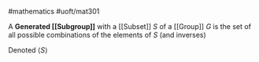 #mathematics 
#uoft/mat301 

A **Generated [[Subgroup]]** with a [[Subset]] $S$ of a [[Group]] $G$ is the set of all possible combinations of the elements of $S$ (and inverses)

Denoted $\langle S\rangle$